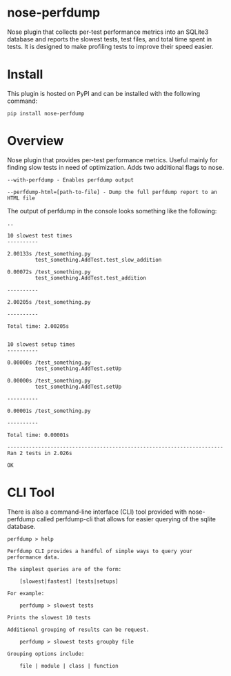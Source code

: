 nose-perfdump
=============

Nose plugin that collects per-test performance metrics into an SQLite3 database and reports the slowest tests, test files, and total time
spent in tests. It is designed to make profiling tests to improve their speed
easier.

# Install

This plugin is hosted on PyPI and can be installed with the following command:

    pip install nose-perfdump

# Overview

Nose plugin that provides per-test performance metrics. Useful mainly for
finding slow tests in need of optimization. Adds two additional flags to
nose.

    --with-perfdump - Enables perfdump output

    --perfdump-html=[path-to-file] - Dump the full perfdump report to an HTML file

The output of perfdump in the console looks something like the following:

    ..
    
    10 slowest test times
    ----------
    
    2.00133s /test_something.py
             test_something.AddTest.test_slow_addition
    
    0.00072s /test_something.py
             test_something.AddTest.test_addition
    
    ----------
    
    2.00205s /test_something.py
    
    ----------
    
    Total time: 2.00205s
    
    
    10 slowest setup times
    ----------
    
    0.00000s /test_something.py
             test_something.AddTest.setUp
    
    0.00000s /test_something.py
             test_something.AddTest.setUp
    
    ----------
    
    0.00001s /test_something.py
    
    ----------
    
    Total time: 0.00001s
    
    ----------------------------------------------------------------------
    Ran 2 tests in 2.026s
    
    OK

# CLI Tool

There is also a command-line interface (CLI) tool provided with nose-perfdump
called perfdump-cli that allows for easier querying of the sqlite database.
    
    perfdump > help
    
    Perfdump CLI provides a handful of simple ways to query your
    performance data.
    
    The simplest queries are of the form:
    
	    [slowest|fastest] [tests|setups]
    
    For example:
    
	    perfdump > slowest tests
    
    Prints the slowest 10 tests
    
    Additional grouping of results can be request.
    
	    perfdump > slowest tests groupby file
    
    Grouping options include:
    
	    file | module | class | function